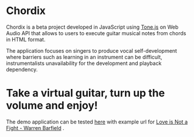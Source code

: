 # Chordix
Chordix is a beta project developed in JavaScript using [Tone.js](https://github.com/Tonejs/Tone.js/)
on Web Audio API that allows to users to execute guitar musical notes from chords in HTML format.

The application focuses on singers to produce vocal self-development where barriers such as learning in an instrument can be difficult, 
instrumentalists unavailability for the development and playback dependency.

# Take a virtual guitar, turn up the volume and enjoy!
The demo application can be tested [here](https://terciodejesus.github.io/chordix/) with example url for [Love is Not a Fight - Warren Barfield](https://www.cifraclub.com.br/warren-barfield/love-is-not-fight/) .
